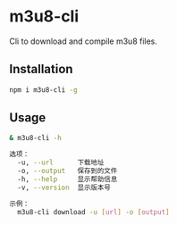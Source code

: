 # m3u8-cli

Cli to download and compile m3u8 files.

## Installation

```bash
npm i m3u8-cli -g
```

## Usage

```bash
& m3u8-cli -h

选项：
  -u, --url      下载地址                                                 [必需]
  -o, --output   保存到的文件                                             [必需]
  -h, --help     显示帮助信息                                             [布尔]
  -v, --version  显示版本号                                               [布尔]

示例：
  m3u8-cli download -u [url] -o [output]
```
